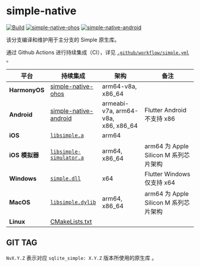 # simple-native

[![Build](https://img.shields.io/github/actions/workflow/status/SageMik/sqlite3_simple/simple.yml?branch=simple-native&style=for-the-badge&logo=github)](https://github.com/SageMik/sqlite3_simple/actions)
[![simple-native-ohos](https://img.shields.io/badge/v1.0.2-007ec6?label=simple-native-ohos&style=for-the-badge&logo=harmonyos)](https://ohpm.openharmony.cn/#/cn/detail/simple-native-ohos)
[![simple-native-android](https://img.shields.io/maven-central/v/io.github.sagemik/simple-native-android?label=simple-native-android&style=for-the-badge&logo=android&logoColor=white)](https://central.sonatype.com/artifact/io.github.sagemik/simple-native-android)

该分支编译和维护用于主分支的 Simple 原生库。

通过 Github Actions 进行持续集成（CI），详见 [`.github/workflow/simple.yml`](.github/workflows/simple.yml) 。

| 平台            | 持续集成                                                                                                          | 架构                                       | 备注                             |
|---------------|---------------------------------------------------------------------------------------------------------------|------------------------------------------|--------------------------------|
| **HarmonyOS** | [simple-native-ohos](https://github.com/SageMik/simple-ohos/tree/main/simple_native_ohos)                     | arm64-v8a, x86_64                        |                                |
| **Android**   | [simple-native-android](https://github.com/SageMik/simple-native-android)                                     | armeabi-v7a, arm64-v8a,<br />x86, x86_64 | Flutter Android 不支持 x86        |
| **iOS**       | [`libsimple.a`](https://github.com/SageMik/sqlite3_simple/blob/master/darwin/libsimple.a)                     | arm64                                    |                                |
| **iOS 模拟器**   | [`libsimple-simulator.a`](https://github.com/SageMik/sqlite3_simple/blob/master/darwin/libsimple-simulator.a) | arm64, x86_64                            | arm64 为 Apple Silicon M 系列芯片架构 |
| **Windows**   | [`simple.dll`](https://github.com/SageMik/sqlite3_simple/blob/master/windows/simple.dll)                      | x64                                      | Flutter Windows 仅支持 x64        |
| **MacOS**     | [`libsimple.dylib`](https://github.com/SageMik/sqlite3_simple/blob/master/darwin/libsimple.dylib)             | arm64, x86_64                            | arm64 为 Apple Silicon M 系列芯片架构 |
| **Linux**     | [CMakeLists.txt](https://github.com/SageMik/sqlite3_simple/blob/master/linux/CMakeLists.txt)                  |                                          |                                |

## GIT TAG
`NvX.Y.Z` 表示对应 `sqlite_simple: X.Y.Z` 版本所使用的原生库 。